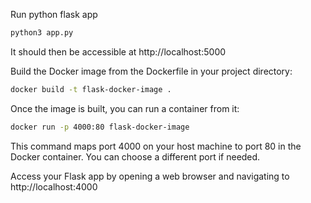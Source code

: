 Run python flask app

```bash
python3 app.py
```

It should then be accessible at http://localhost:5000

Build the Docker image from the Dockerfile in your project directory:

```bash
docker build -t flask-docker-image .
```

Once the image is built, you can run a container from it:

```bash
docker run -p 4000:80 flask-docker-image
```

This command maps port 4000 on your host machine to port 80 in the Docker container. You can choose a different port if needed.

Access your Flask app by opening a web browser and navigating to http://localhost:4000 
